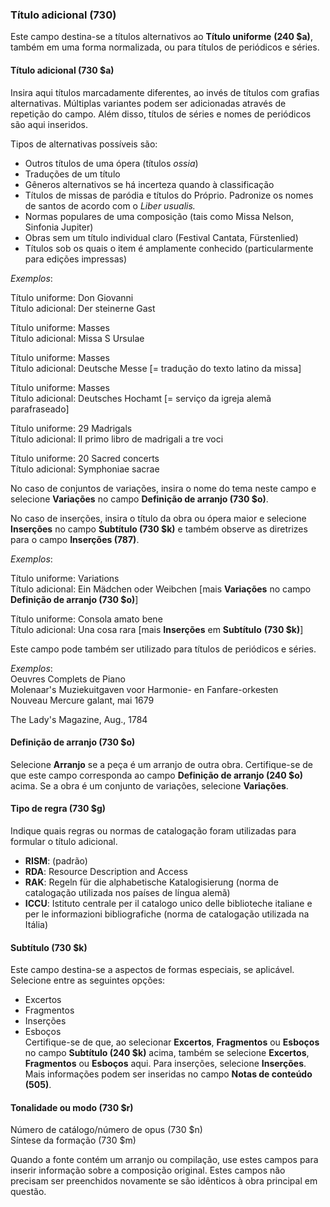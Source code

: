 ### Título adicional (730)  

Este campo destina-se a títulos alternativos ao **Título uniforme** **(240 $a)**, também em uma forma normalizada, ou para títulos de periódicos e séries.

#### Título adicional (730 $a)

Insira aqui títulos marcadamente diferentes, ao invés de títulos com grafias alternativas. Múltiplas variantes podem ser adicionadas através de repetição do campo. Além disso, títulos de séries e nomes de periódicos são aqui inseridos.

Tipos de alternativas possíveis são:

- Outros títulos de uma ópera (títulos _ossia_)
- Traduções de um título
- Gêneros alternativos se há incerteza quando à classificação
- Títulos de missas de paródia e títulos do Próprio. Padronize os nomes de santos de acordo com o _Liber usualis._
- Normas populares de uma composição (tais como Missa Nelson, Sinfonia Jupiter)
- Obras sem um título individual claro (Festival Cantata, Fürstenlied)
- Títulos sob os quais o item é amplamente conhecido (particularmente para edições impressas)

_Exemplos_:

Título uniforme: Don Giovanni  
Título adicional: Der steinerne Gast  
  
Título uniforme: Masses  
Título adicional: Missa S Ursulae  
  
Título uniforme: Masses  
Título adicional: Deutsche Messe [= tradução do texto latino da missa]  
  
Título uniforme: Masses  
Título adicional: Deutsches Hochamt [= serviço da igreja alemã parafraseado]

Título uniforme: 29 Madrigals  
Título adicional: Il primo libro de madrigali a tre voci

Título uniforme: 20 Sacred concerts  
Título adicional: Symphoniae sacrae

No caso de conjuntos de variações, insira o nome do tema neste campo e selecione **Variações** no campo **Definição de arranjo (730 $o)**.

No caso de inserções, insira o título da obra ou ópera maior e selecione **Inserções** no campo **Subtítulo (730 $k)** e também observe as diretrizes para o campo **Inserções (787)**.

_Exemplos_:

Título uniforme: Variations  
Título adicional: Ein Mädchen oder Weibchen [mais **Variações** no campo **Definição de arranjo (730 $o)**]

Título uniforme: Consola amato bene  
Título adicional: Una cosa rara [mais **Inserções** em **Subtítulo** **(730 $k)**]

  

Este campo pode também ser utilizado para títulos de periódicos e séries.
  
_Exemplos_:  
Oeuvres Complets de Piano  
Molenaar's Muziekuitgaven voor Harmonie- en Fanfare-orkesten  
Nouveau Mercure galant, mai 1679  

The Lady's Magazine, Aug., 1784

  

#### Definição de arranjo (730 $o) 

Selecione **Arranjo** se a peça é um arranjo de outra obra. Certifique-se de que este campo corresponda ao campo **Definição de arranjo (240 $o)** acima. Se a obra é um conjunto de variações, selecione **Variações**.

####  

#### Tipo de regra (730 $g)  

Indique quais regras ou normas de catalogação foram utilizadas para formular o título adicional.

- **RISM**: (padrão)
- **RDA**: Resource Description and Access
- **RAK**: Regeln für die alphabetische Katalogisierung (norma de catalogação utilizada nos países de língua alemã)
- **ICCU**: Istituto centrale per il catalogo unico delle biblioteche italiane e per le informazioni bibliografiche (norma de catalogação utilizada na Itália)
  

#### Subtítulo (730 $k) 

Este campo destina-se a aspectos de formas especiais, se aplicável. Selecione entre as seguintes opções:

- Excertos
- Fragmentos
- Inserções
- Esboços  
Certifique-se de que, ao selecionar **Excertos**, **Fragmentos** ou **Esboços** no campo **Subtítulo (240 $k)** acima, também se selecione **Excertos**, **Fragmentos** ou **Esboços** aqui. Para inserções, selecione **Inserções**. Mais informações podem ser inseridas no campo **Notas de conteúdo** **(505)**. 

  

#### Tonalidade ou modo (730 $r)   
Número de catálogo/número de opus (730 $n)   
Síntese da formação (730 $m) 

Quando a fonte contém um arranjo ou compilação, use estes campos para inserir informação sobre a composição original. Estes campos não precisam ser preenchidos novamente se são idênticos à obra principal em questão.
